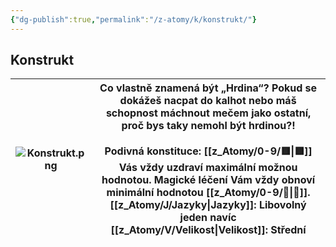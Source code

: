 ```yaml
---
{"dg-publish":true,"permalink":"/z-atomy/k/konstrukt/"}
---
```


## Konstrukt

| ![Konstrukt.png](/img/user/z_img/Konstrukt.png) | Co vlastně znamená být „Hrdina“? Pokud se dokážeš nacpat do kalhot nebo máš schopnost máchnout mečem jako ostatní, proč bys taky nemohl být hrdinou?!<br><br>**Podivná konstituce**: [[z_Atomy/0-9/🟥\|🟥]] Vás vždy uzdraví maximální možnou hodnotou. Magické léčení Vám vždy obnoví minimální hodnotou [[z_Atomy/0-9/💖\|💖]].<br>**[[z_Atomy/J/Jazyky\|Jazyky]]**: Libovolný jeden navíc<br>**[[z_Atomy/V/Velikost\|Velikost]]**: Střední |
| ------------------ | ----------------------------------------------------------------------------------------------------------------------------------------------------------------------------------------------------------------------------------------------------------------------------------------------------------------------------------------------------------------------- |

